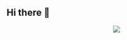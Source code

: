 ## Hi there 👋

<!--
**NagasaiVuppala18/NagasaiVuppala18** is a ✨ _special_ ✨ repository because its `README.md` (this file) appears on your GitHub profile.

Here are some ideas to get you started:

- 🔭 I’m currently working on ...
- 🌱 I’m currently learning ...
- 👯 I’m looking to collaborate on ...
- 🤔 I’m looking for help with ...
- 💬 Ask me about ...
- 📫 How to reach me: ...
- 😄 Pronouns: ...
- ⚡ Fun fact: ...
-->
<p align="center">
  <a href="https://skillicons.dev">
    <img src="https://skillicons.dev/icons?i=git,c,java,python,javascript,html,css,bootstrap,mysql,react,vite,kali linux,nmap,wordpress,canava,springboot,spring,tomcat,vercel,git,vim" />
  </a>
</p>
